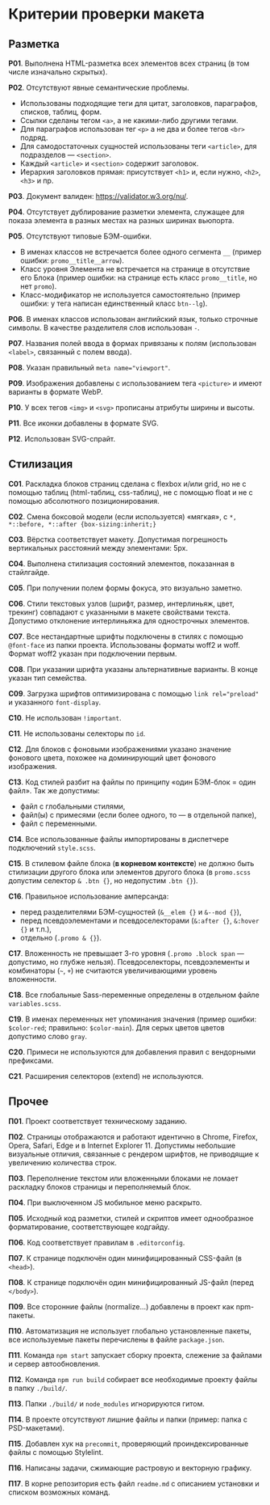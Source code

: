 # Критерии проверки макета


## Разметка

**Р01**. Выполнена HTML-разметка всех элементов всех страниц (в том числе изначально скрытых).

**Р02**. Отсутствуют явные семантические проблемы.

  - Использованы подходящие теги для цитат, заголовков, параграфов, списков, таблиц, форм.
  - Ссылки сделаны тегом `<a>`, а не какими-либо другими тегами.
  - Для параграфов использован тег `<p>` а не два и более тегов `<br>` подряд.
  - Для самодостаточных сущностей использованы теги `<article>`, для подразделов — `<section>`.
  - Каждый `<article>` и `<section>` содержит заголовок.
  - Иерархия заголовков прямая: присутствует `<h1>` и, если нужно, `<h2>`, `<h3>` и пр.

**Р03**. Документ валиден: https://validator.w3.org/nu/.

**Р04**. Отсутствует дублирование разметки элемента, служащее для показа элемента в разных местах на разных ширинах вьюпорта.

**Р05**. Отсутствуют типовые БЭМ-ошибки.

  - В именах классов не встречается более одного сегмента `__` (пример ошибки: `promo__title__arrow`).
  - Класс уровня Элемента не встречается на странице в отсутствие его Блока (пример ошибки: на странице есть класс `promo__title`, но нет `promo`).
  - Класс-модификатор не используется самостоятельно (пример ошибки: у тега написан единственный класс `btn--lg`).

**Р06**. В именах классов использован английский язык, только строчные символы. В качестве разделителя слов использован `-`.

**Р07**. Названия полей ввода в формах привязаны к полям (использован `<label>`, связанный с полем ввода).

**Р08**. Указан правильный `meta name="viewport"`.

**Р09**. Изображения добавлены с использованием тега `<picture>` и имеют варианты в формате WebP.

**Р10**. У всех тегов `<img>` и `<svg>` прописаны атрибуты ширины и высоты.

**Р11**. Все иконки добавлены в формате SVG.

**Р12**. Использован SVG-спрайт.


## Стилизация


**С01**. Раскладка блоков страниц сделана с flexbox и/или grid, но не с помощью таблиц (html-таблиц, css-таблиц), не с помощью float и не с помощью абсолютного позиционирования.

**С02**. Смена боксовой модели (если используется) «мягкая», с `*, *::before, *::after {box-sizing:inherit;}`

**С03**. Вёрстка соответствует макету. Допустимая погрешность вертикальных расстояний между элементами: 5px.

**С04**. Выполнена стилизация состояний элементов, показанная в стайлгайде.

**С05**. При получении полем формы фокуса, это визуально заметно.

**С06**. Стили текстовых узлов (шрифт, размер, интерлиньяж, цвет, трекинг) совпадают с указанными в макете свойствами текста. Допустимо отклонение интерлиньяжа для однострочных элементов.

**С07**. Все нестандартные шрифты подключены в стилях с помощью `@font-face` из папки проекта. Использованы форматы woff2 и woff. Формат woff2 указан при подключении первым.

**С08**. При указании шрифта указаны альтернативные варианты. В конце указан тип семейства.

**С09**. Загрузка шрифтов оптимизирована с помощью `link rel="preload"` и указанного `font-display`.

**С10**. Не использован `!important`.

**С11**. Не использованы селекторы по `id`.

**С12**. Для блоков с фоновыми изображениями указано значение фонового цвета, похожее на доминирующий цвет фонового изображения.

**С13**. Код стилей разбит на файлы по принципу «один БЭМ-блок = один файл». Так же допустимы:

  - файл с глобальными стилями,
  - файл(ы) с примесями (если более одного, то — в отдельной папке),
  - файл с переменными.

**С14**. Все использованные файлы импортированы в диспетчере подключений `style.scss`.

**С15**. В стилевом файле блока (**в корневом контексте**) не должно быть стилизации другого блока или элементов другого блока (в `promo.scss` допустим селектор `& .btn {}`, но недопустим `.btn {}`).

**С16**. Правильное использование амперсанда:

  - перед разделителями БЭМ-сущностей (`&__elem {}` и `&--mod {}`),
  - перед псевдоэлементами и псевдоселекторами (`&:after {}`, `&:hover {}` и т.п.),
  - отдельно (`.promo & {}`).

**С17**. Вложенность не превышает 3-го уровня (`.promo .block span` — допустимо, но глубже нельзя). Псевдоселекторы, псевдоэлементы и комбинаторы (`~`, `+`) не считаются увеличивающими уровень вложенности.

**С18**. Все глобальные Sass-переменные определены в отдельном файле `variables.scss`.

**С19**. В именах переменных нет упоминания значения (пример ошибки: `$color-red`; правильно: `$color-main`). Для серых цветов цветов допустимо слово `gray`.

**С20**. Примеси не используются для добавления правил с вендорными префиксами.

**С21**. Расширения селекторов (extend) не используются.


## Прочее


**П01**. Проект соответствует техническому заданию.

**П02**. Страницы отображаются и работают идентично в Chrome, Firefox, Opera, Safari, Edge и в Internet Explorer 11. Допустимы небольшие визуальные отличия, связанные с рендером шрифтов, не приводящие к увеличению количества строк.

**П03**. Переполнение текстом или вложенными блоками не ломает раскладку блоков страницы и переполняемый блок.

**П04**. При выключенном JS мобильное меню раскрыто.

**П05**. Исходный код разметки, стилей и скриптов имеет однообразное форматирование, соответствующее кодгайду.

**П06**. Код соответствует правилам в `.editorconfig`.

**П07**. К странице подключён один минифицированный CSS-файл (в `<head>`).

**П08**. К странице подключён один минифицированный JS-файл (перед `</body>`).

**П09**. Все сторонние файлы (normalize...) добавлены в проект как npm-пакеты.

**П10**. Автоматизация не использует глобально установленные пакеты, все используемые пакеты перечислены в файле `package.json`.

**П11**. Команда `npm start` запускает сборку проекта, слежение за файлами и сервер автообновления.

**П12**. Команда `npm run build` собирает все необходимые проекту файлы в папку `./build/`.

**П13**. Папки `./build/` и `node_modules` игнорируются гитом.

**П14**. В проекте отсутствуют лишние файлы и папки (пример: папка с PSD-макетами).

**П15**. Добавлен хук на `precommit`, проверяющий проиндексированные файлы с помощью Stylelint.

**П16**. Написаны задачи, сжимающие растровую и векторную графику.

**П17**. В корне репозитория есть файл `readme.md` с описанием установки и списком возможных команд.
